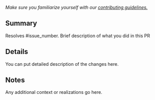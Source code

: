 *Make sure you familiarize yourself with our [contributing guidelines.](https://github.com/statch/gitbot/blob/main/CONTRIBUTING.md)*

## Summary
Resolves #issue_number. Brief description of what you did in this PR

## Details
You can put detailed description of the changes here.

## Notes
Any additional context or realizations go here.
